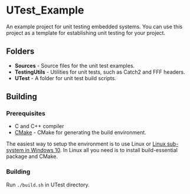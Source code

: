 # UTest_Example
An example project for unit testing embedded systems. You can use this project as a template for establishing unit testing for your project.

## Folders
* **Sources** - Source files for the unit test examples.
* **TestingUtils** - Utilities for unit tests, such as Catch2 and FFF headers.
* **UTest** - A folder for unit test build scripts.

## Building

### Prerequisites
* C and C++ compiler
* [CMake](https://cmake.org/) - CMake for generating the build environment.

The easiest way to setup the environment is to use Linux or [Linux sub-system in Windows 10](https://www.windowscentral.com/install-windows-subsystem-linux-windows-10). In Linux all you need is to install build-essential package and CMake.

### Building
Run  `./build.sh` in UTest directory.
